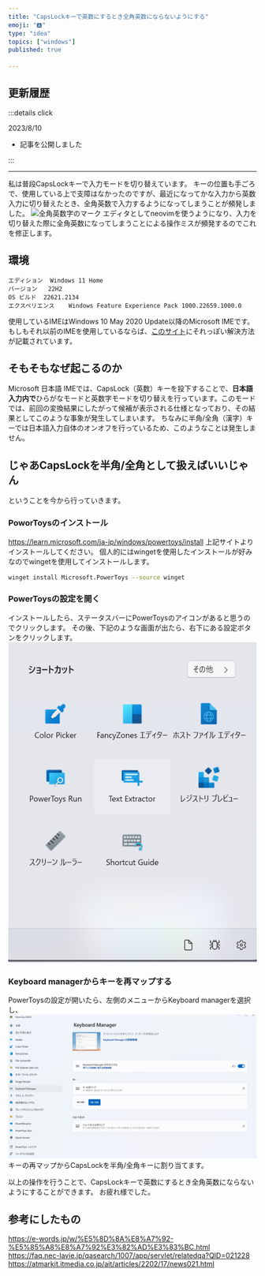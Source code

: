 ```yaml
---
title: "CapsLockキーで英数にするとき全角英数にならないようにする"
emoji: "🅰️"
type: "idea"
topics: ["windows"]
published: true

---
```


## 更新履歴

:::details click

2023/8/10
- 記事を公開しました

:::

---

私は普段CapsLockキーで入力モードを切り替えています。
キーの位置も手ごろで、使用している上で支障はなかったのですが、最近になってかな入力から英数入力に切り替えたとき、全角英数で入力するようになってしまうことが頻発しました。
![全角英数字のマーク](https://storage.googleapis.com/zenn-user-upload/4d1d00078a87-20230810.png)
エディタとしてneovimを使うようになり、入力を切り替えた際に全角英数になってしまうことによる操作ミスが頻発するのでこれを修正します。

## 環境

```
エディション	Windows 11 Home
バージョン	22H2
OS ビルド	22621.2134
エクスペリエンス	Windows Feature Experience Pack 1000.22659.1000.0
```
使用しているIMEはWindows 10 May 2020 Update以降のMicrosoft IMEです。
もしもそれ以前のIMEを使用しているならば、[このサイト](https://faq.nec-lavie.jp/qasearch/1007/app/servlet/relatedqa?QID=021228)にそれっぽい解決方法が記載されています。

## そもそもなぜ起こるのか

Microsoft 日本語 IMEでは、CapsLock（英数）キーを投下することで、**日本語入力内で**ひらがなモードと英数字モードを切り替えを行っています。このモードでは、前回の変換結果にしたがって候補が表示される仕様となっており、その結果としてこのような事象が発生してしまいます。
ちなみに半角/全角（漢字）キーでは日本語入力自体のオンオフを行っているため、このようなことは発生しません。

## じゃあCapsLockを半角/全角として扱えばいいじゃん

ということを今から行っていきます。

### PoworToysのインストール

https://learn.microsoft.com/ja-jp/windows/powertoys/install
上記サイトよりインストールしてください。
個人的にはwingetを使用したインストールが好みなのでwingetを使用してインストールします。
```bash
winget install Microsoft.PowerToys --source winget
```

### PowerToysの設定を開く

インストールしたら、ステータスバーにPowerToysのアイコンがあると思うのでクリックします。
その後、下記のような画面が出たら、右下にある設定ボタンをクリックします。
![PowerToysのショートカット](/images/prevent_full-width_characters/image1.png)

### Keyboard managerからキーを再マップする

PowerToysの設定が開いたら、左側のメニューからKeyboard managerを選択し、
![Ketboard managerを開いた画面](/images/prevent_full-width_characters/image2.png)
キーの再マップからCapsLockを半角/全角キーに割り当てます。

以上の操作を行うことで、CapsLockキーで英数にするとき全角英数にならないようにすることができます。
お疲れ様でした。

## 参考にしたもの

https://e-words.jp/w/%E5%8D%8A%E8%A7%92-%E5%85%A8%E8%A7%92%E3%82%AD%E3%83%BC.html
https://faq.nec-lavie.jp/qasearch/1007/app/servlet/relatedqa?QID=021228
https://atmarkit.itmedia.co.jp/ait/articles/2202/17/news021.html
